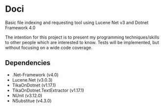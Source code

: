 # Doci
Basic file indexing and requesting tool using Lucene Net v3 and Dotnet Framework 4.0


The intention for this project is to present my programming techniques/skills to other people which are interested to know.
Tests will be implemented, but without focusing on a wide code coverage.



## Dependencies

- .Net-Framework (v4.0)
- Lucene.Net (v3.0.3)
- TikaOnDotnet (v1.17.1)
- TikaOnDotnet.TextExtractor (v1.17.1)
- NUnit (v3.12.0)
- NSubstitue (v4.3.0)
